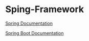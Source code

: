 # Sping-Framework

[Spring Documentation](https://docs.spring.io/spring-framework/docs/current/reference/html/)

[Spring Boot Documentation](https://docs.spring.io/spring-boot/docs/3.0.5/reference/html/)
